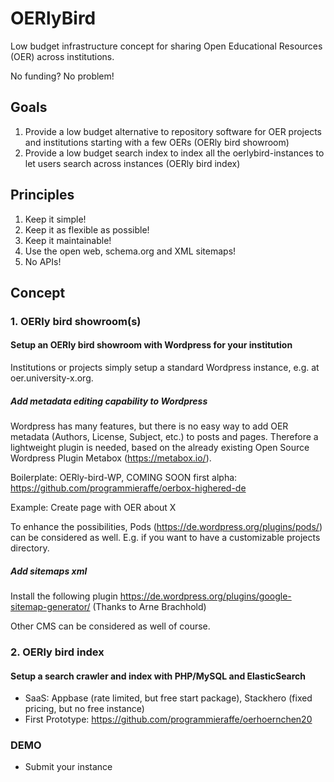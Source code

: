 # OERlyBird
Low budget infrastructure concept for sharing Open Educational Resources (OER) across institutions.

No funding? No problem!

## Goals
1. Provide a low budget alternative to repository software for OER projects and institutions starting with a few OERs (OERly bird showroom)
2. Provide a low budget search index to index all the oerlybird-instances to let users search across instances (OERly bird index)

## Principles
1. Keep it simple!
2. Keep it as flexible as possible!
3. Keep it maintainable!
4. Use the open web, schema.org and XML sitemaps!
5. No APIs!

## Concept

### 1. OERly bird showroom(s)

#### Setup an OERly bird showroom with Wordpress for your institution
Institutions or projects simply setup a standard Wordpress instance, e.g. at oer.university-x.org. 

##### Add metadata editing capability to Wordpress
Wordpress has many features, but there is no easy way to add OER metadata (Authors, License, Subject, etc.) to posts and pages. Therefore a lightweight plugin is needed, based on the already existing Open Source Wordpress Plugin Metabox (https://metabox.io/).

Boilerplate: OERly-bird-WP, COMING SOON
first alpha: https://github.com/programmieraffe/oerbox-highered-de

Example: Create page with OER about X

To enhance the possibilities, Pods (https://de.wordpress.org/plugins/pods/) can be considered as well. E.g. if you want to have a customizable projects directory.

##### Add sitemaps xml

Install the following plugin
https://de.wordpress.org/plugins/google-sitemap-generator/ (Thanks to Arne Brachhold)

Other CMS can be considered as well of course. 

### 2. OERly bird index

#### Setup a search crawler and index with PHP/MySQL and ElasticSearch

- SaaS: Appbase (rate limited, but free start package), Stackhero (fixed pricing, but no free instance)
- First Prototype: https://github.com/programmieraffe/oerhoernchen20

### DEMO

- Submit your instance
